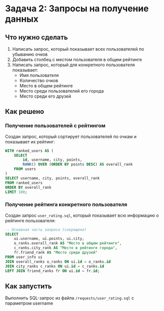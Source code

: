 # Задача 2: Запросы на получение данных

## Что нужно сделать

1. Написать запрос, который показывает всех пользователей по убыванию очков
2. Добавить столбец с местом пользователя в общем рейтинге
3. Написать запрос, который для конкретного пользователя показывает:
   - Имя пользователя
   - Количество очков
   - Место в общем рейтинге
   - Место среди пользователей его города
   - Место среди его друзей

## Как решено

### Получение пользователей с рейтингом

Создан запрос, который сортирует пользователей по очкам и показывает их рейтинг:

```sql
WITH ranked_users AS (
    SELECT 
        id, username, city, points,
        RANK() OVER (ORDER BY points DESC) AS overall_rank
    FROM users
)
SELECT username, city, points, overall_rank
FROM ranked_users
ORDER BY overall_rank
LIMIT 100;
```

### Получение рейтинга конкретного пользователя

Создан запрос `user_rating.sql`, который показывает всю информацию о рейтинге пользователя:

```sql
-- Основная часть запроса (сокращено)
SELECT 
    ui.username, ui.points, ui.city,
    o_ranks.overall_rank AS "Место в общем рейтинге",
    c_ranks.city_rank AS "Место в рейтинге города",
    fr.friend_rank AS "Место среди друзей"
FROM user_info ui
JOIN overall_ranks o_ranks ON ui.id = o_ranks.id
JOIN city_ranks c_ranks ON ui.id = c_ranks.id
LEFT JOIN friend_ranks fr ON ui.id = fr.id;
```

## Как запустить

Выполнить SQL-запрос из файла `/requests/user_rating.sql` с параметром username 